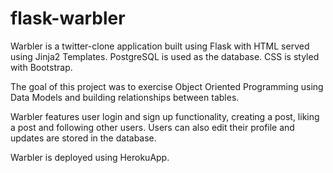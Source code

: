 # flask-warbler
Warbler is a twitter-clone application built using Flask with HTML served using Jinja2 Templates. PostgreSQL is used as the database. CSS is styled with Bootstrap. 

The goal of this project was to exercise Object Oriented Programming using Data Models and building relationships between tables. 

Warbler features user login and sign up functionality, creating a post, liking a post and following other users. Users can also edit their profile and updates are stored
in the database. 

Warbler is deployed using HerokuApp. 
